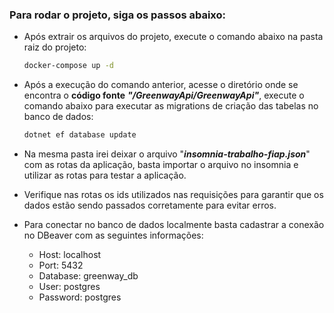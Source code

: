 ### Para rodar o projeto, siga os passos abaixo:

- Após extrair os arquivos do projeto, execute o comando abaixo na pasta raiz do projeto:
    ```bash 
    docker-compose up -d
  ```
  
- Após a execução do comando anterior, acesse o diretório onde se encontra o **código fonte** **_"/GreenwayApi/GreenwayApi"_**, execute o comando abaixo para executar as migrations de criação das tabelas no banco de dados:
    ```bash 
    dotnet ef database update
    ``` 
  
- Na mesma pasta irei deixar o arquivo "**_insomnia-trabalho-fiap.json_**" com as rotas da aplicação, basta importar o arquivo no insomnia e utilizar as rotas para testar a aplicação.


- Verifique nas rotas os ids utilizados nas requisições para garantir que os dados estão sendo passados corretamente para evitar erros.


- Para conectar no banco de dados localmente basta cadastrar a conexão no DBeaver com as seguintes informações:
    - Host: localhost
    - Port: 5432
    - Database: greenway_db
    - User: postgres
    - Password: postgres